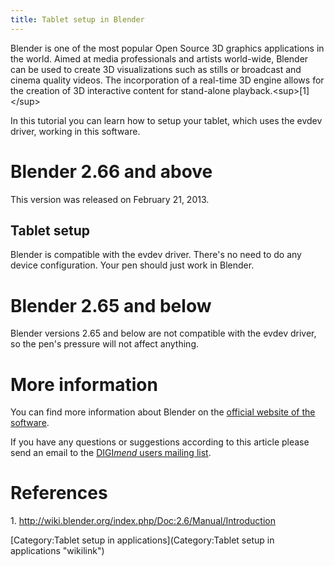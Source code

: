 ```yaml
---
title: Tablet setup in Blender
---
```

Blender is one of the most popular Open Source 3D graphics applications
in the world. Aimed at media professionals and artists world-wide,
Blender can be used to create 3D visualizations such as stills or
broadcast and cinema quality videos. The incorporation of a real-time 3D
engine allows for the creation of 3D interactive content for stand-alone
playback.\<sup\>[1]\</sup\>

In this tutorial you can learn how to setup your tablet, which uses the
evdev driver, working in this software.

Blender 2.66 and above
======================

This version was released on February 21, 2013.

Tablet setup
------------

Blender is compatible with the evdev driver. There's no need to do any
device configuration. Your pen should just work in Blender.

Blender 2.65 and below
======================

Blender versions 2.65 and below are not compatible with the evdev
driver, so the pen's pressure will not affect anything.

More information
================

You can find more information about Blender on the [official website of
the software](http://www.blender.org/).

If you have any questions or suggestions according to this article
please send an email to the [DIGI*mend* users mailing
list](mailto:digimend-users@lists.sourceforge.net).

References
==========

1\. <http://wiki.blender.org/index.php/Doc:2.6/Manual/Introduction>

[Category:Tablet setup in
applications](Category:Tablet setup in applications "wikilink")

